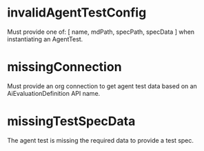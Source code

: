 # invalidAgentTestConfig

Must provide one of: [ name, mdPath, specPath, specData ] when instantiating an AgentTest.

# missingConnection

Must provide an org connection to get agent test data based on an AiEvaluationDefinition API name.

# missingTestSpecData

The agent test is missing the required data to provide a test spec.
